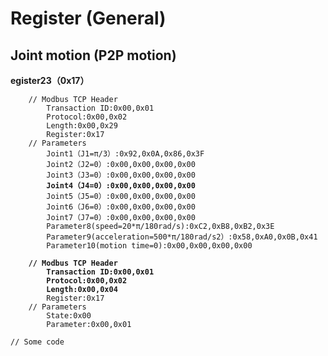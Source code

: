 # Register (General)

## Joint motion (P2P motion)

**egister23（0x17）**

<pre data-title="Request" data-overflow="wrap" data-line-numbers data-full-width="false"><code>    // Modbus TCP Header
        Transaction ID:0x00,0x01
        Protocol:0x00,0x02
        Length:0x00,0x29
        Register:0x17
    // Parameters
        Joint1（J1=π/3）:0x92,0x0A,0x86,0x3F
        Joint2（J2=0）:0x00,0x00,0x00,0x00
        Joint3（J3=0）:0x00,0x00,0x00,0x00
<strong>        Joint4（J4=0）:0x00,0x00,0x00,0x00
</strong>        Joint5（J5=0）:0x00,0x00,0x00,0x00
        Joint6（J6=0）:0x00,0x00,0x00,0x00
        Joint7（J7=0）:0x00,0x00,0x00,0x00
        Parameter8(speed=20*π/180rad/s):0xC2,0xB8,0xB2,0x3E
        Parameter9(acceleration=500*π/180rad/s2）:0x58,0xA0,0x0B,0x41
        Parameter10(motion time=0):0x00,0x00,0x00,0x00
</code></pre>

<pre data-title="Response" data-overflow="wrap" data-line-numbers><code><strong>    // Modbus TCP Header
</strong><strong>        Transaction ID:0x00,0x01
</strong><strong>        Protocol:0x00,0x02
</strong><strong>        Length:0x00,0x04
</strong>        Register:0x17
    // Parameters
        State:0x00
        Parameter:0x00,0x01
</code></pre>

```
// Some code
```
